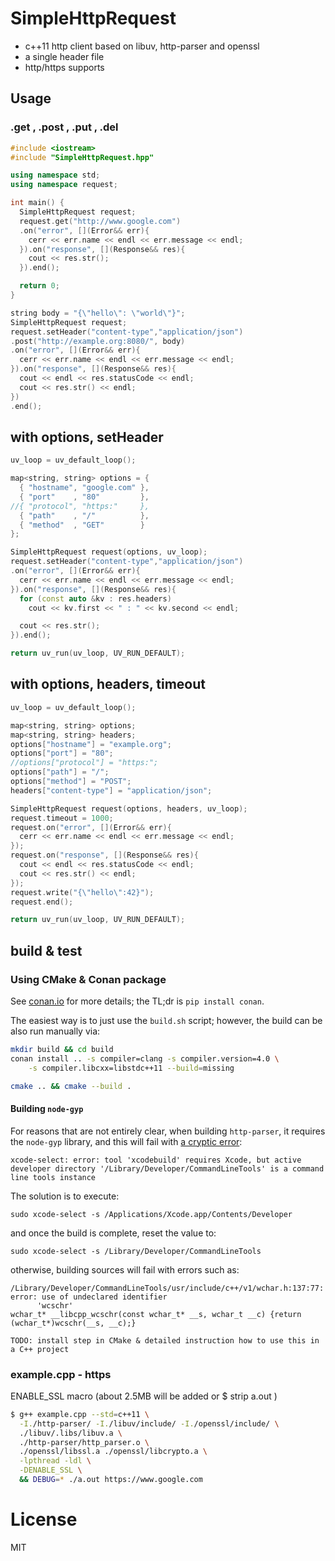 # SimpleHttpRequest

* c++11 http client based on libuv, http-parser and openssl
* a single header file
* http/https supports

## Usage
### .get , .post , .put , .del
```cpp
#include <iostream>
#include "SimpleHttpRequest.hpp"

using namespace std;
using namespace request;

int main() {
  SimpleHttpRequest request;
  request.get("http://www.google.com")
  .on("error", [](Error&& err){
    cerr << err.name << endl << err.message << endl;
  }).on("response", [](Response&& res){
    cout << res.str();
  }).end();

  return 0;
}
```
```cpp
string body = "{\"hello\": \"world\"}";
SimpleHttpRequest request;
request.setHeader("content-type","application/json")
.post("http://example.org:8080/", body)
.on("error", [](Error&& err){
  cerr << err.name << endl << err.message << endl;
}).on("response", [](Response&& res){
  cout << endl << res.statusCode << endl;
  cout << res.str() << endl;
})
.end();
```

## with options, setHeader
```cpp
uv_loop = uv_default_loop();

map<string, string> options = {
  { "hostname", "google.com" },
  { "port"    , "80"         },
//{ "protocol", "https:"     },
  { "path"    , "/"          },
  { "method"  , "GET"        }
};

SimpleHttpRequest request(options, uv_loop);
request.setHeader("content-type","application/json")
.on("error", [](Error&& err){
  cerr << err.name << endl << err.message << endl;
}).on("response", [](Response&& res){
  for (const auto &kv : res.headers)
    cout << kv.first << " : " << kv.second << endl;

  cout << res.str();
}).end();

return uv_run(uv_loop, UV_RUN_DEFAULT);
```

## with options, headers, timeout
```cpp
uv_loop = uv_default_loop();

map<string, string> options;
map<string, string> headers;
options["hostname"] = "example.org";
options["port"] = "80";
//options["protocol"] = "https:";
options["path"] = "/";
options["method"] = "POST";
headers["content-type"] = "application/json";

SimpleHttpRequest request(options, headers, uv_loop);
request.timeout = 1000;
request.on("error", [](Error&& err){
  cerr << err.name << endl << err.message << endl;
});
request.on("response", [](Response&& res){
  cout << endl << res.statusCode << endl;
  cout << res.str() << endl;
});
request.write("{\"hello\":42}");
request.end();

return uv_run(uv_loop, UV_RUN_DEFAULT);
```


## build & test

### Using CMake & Conan package

See [conan.io](http://conan.io) for more details; the TL;dr is `pip install conan`.

The easiest way is to just use the `build.sh` script; however, the build can be also run manually via:

```bash
mkdir build && cd build
conan install .. -s compiler=clang -s compiler.version=4.0 \
    -s compiler.libcxx=libstdc++11 --build=missing

cmake .. && cmake --build .
```

#### Building `node-gyp`

For reasons that are not entirely clear, when building `http-parser`, it requires the `node-gyp` library, and this will fail with [a cryptic error](https://github.com/nodejs/node-gyp/issues/569):


```
xcode-select: error: tool 'xcodebuild' requires Xcode, but active developer directory '/Library/Developer/CommandLineTools' is a command line tools instance
```

The solution is to execute:

`sudo xcode-select -s /Applications/Xcode.app/Contents/Developer`

and once the build is complete, reset the value to:

`sudo xcode-select -s /Library/Developer/CommandLineTools`

otherwise, building sources will fail with errors such as:

```
/Library/Developer/CommandLineTools/usr/include/c++/v1/wchar.h:137:77: error: use of undeclared identifier
      'wcschr'
wchar_t* __libcpp_wcschr(const wchar_t* __s, wchar_t __c) {return (wchar_t*)wcschr(__s, __c);}
```

`TODO: install step in CMake & detailed instruction how to use this in a C++ project`

### example.cpp - https

ENABLE_SSL macro (about 2.5MB will be added or $ strip a.out )

```bash
$ g++ example.cpp --std=c++11 \
  -I./http-parser/ -I./libuv/include/ -I./openssl/include/ \
  ./libuv/.libs/libuv.a \
  ./http-parser/http_parser.o \
  ./openssl/libssl.a ./openssl/libcrypto.a \
  -lpthread -ldl \
  -DENABLE_SSL \
  && DEBUG=* ./a.out https://www.google.com
```


# License

MIT
